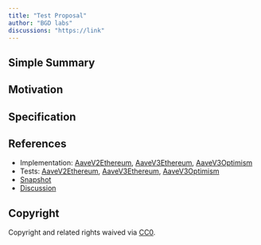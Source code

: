 ```yaml
---
title: "Test Proposal"
author: "BGD labs"
discussions: "https://link"
---
```


## Simple Summary

## Motivation

## Specification

## References

- Implementation: [AaveV2Ethereum](https://github.com/bgd-labs/aave-proposals/blob/main/src/20231006_Multi_TestProposal/AaveV2Ethereum_TestProposal_20231006.sol), [AaveV3Ethereum](https://github.com/bgd-labs/aave-proposals/blob/main/src/20231006_Multi_TestProposal/AaveV3Ethereum_TestProposal_20231006.sol), [AaveV3Optimism](https://github.com/bgd-labs/aave-proposals/blob/main/src/20231006_Multi_TestProposal/AaveV3Optimism_TestProposal_20231006.sol)
- Tests: [AaveV2Ethereum](https://github.com/bgd-labs/aave-proposals/blob/main/src/20231006_Multi_TestProposal/AaveV2Ethereum_TestProposal_20231006.t.sol), [AaveV3Ethereum](https://github.com/bgd-labs/aave-proposals/blob/main/src/20231006_Multi_TestProposal/AaveV3Ethereum_TestProposal_20231006.t.sol), [AaveV3Optimism](https://github.com/bgd-labs/aave-proposals/blob/main/src/20231006_Multi_TestProposal/AaveV3Optimism_TestProposal_20231006.t.sol)
- [Snapshot](yay)
- [Discussion](https://link)

## Copyright

Copyright and related rights waived via [CC0](https://creativecommons.org/publicdomain/zero/1.0/).

